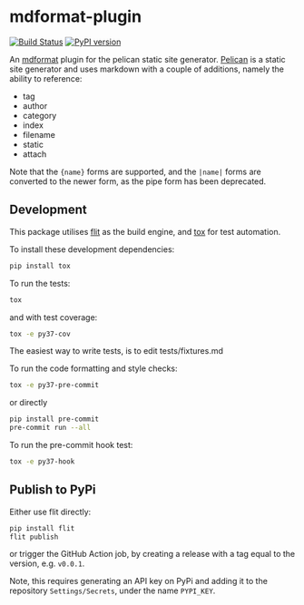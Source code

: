 # mdformat-plugin

[![Build Status][ci-badge]][ci-link]
[![PyPI version][pypi-badge]][pypi-link]

An [mdformat](https://github.com/executablebooks/mdformat) plugin for the pelican static site generator. 
[Pelican](https://getpelican.com) is a static site generator and uses markdown with a couple of additions, 
namely the ability to reference:

- tag
- author
- category 
- index
- filename
- static
- attach

Note that the `{name}` forms are supported, and the `|name|` forms are converted to the newer form,
as the pipe form has been deprecated.


## Development

This package utilises [flit](https://flit.readthedocs.io) as the build engine, and [tox](https://tox.readthedocs.io) for test automation.

To install these development dependencies:

```bash
pip install tox
```

To run the tests:

```bash
tox
```

and with test coverage:

```bash
tox -e py37-cov
```

The easiest way to write tests, is to edit tests/fixtures.md

To run the code formatting and style checks:

```bash
tox -e py37-pre-commit
```

or directly

```bash
pip install pre-commit
pre-commit run --all
```

To run the pre-commit hook test:

```bash
tox -e py37-hook
```

## Publish to PyPi

Either use flit directly:

```bash
pip install flit
flit publish
```

or trigger the GitHub Action job, by creating a release with a tag equal to the version, e.g. `v0.0.1`.

Note, this requires generating an API key on PyPi and adding it to the repository `Settings/Secrets`, under the name `PYPI_KEY`.

[ci-badge]: https://github.com/gaige/mdformat-pelican/workflows/CI/badge.svg?branch=master
[ci-link]: https://github.com/gaige/mdformat-pelican/actions?query=workflow%3ACI+branch%3Amaster+event%3Apush
[pypi-badge]: https://img.shields.io/pypi/v/mdformat_pelican.svg
[pypi-link]: https://pypi.org/project/mdformat_pelican
